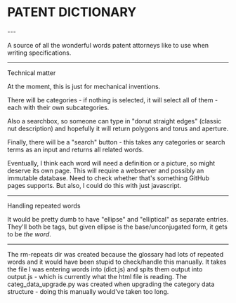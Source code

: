 
<h1>PATENT DICTIONARY	</h1>
---


A source of all the wonderful words patent attorneys like to use when writing specifications.




----

Technical matter


At the moment, this is just for mechanical inventions. 

There will be categories - if nothing is selected, it will select all of them - each with their own subcategories.

Also a searchbox, so someone can type in "donut straight edges" (classic nut description) and hopefully it will return polygons and torus and aperture.

Finally, there will be a "search" button - this takes any categories or search terms as an input and returns all related words.

Eventually, I think each word will need a definition or a picture, so might deserve its own page. This will require a webserver and possibly an immutable database. Need to check whether that's something GitHub pages supports. But also, I could do this with just javascript.

---


Handling repeated words

It would be pretty dumb to have "ellipse" and "elliptical" as separate entries. They'll both be tags, but given ellipse is the base/unconjugated form, it gets to be _the word_. 


---

The rm-repeats dir was created because the glossary had lots of repeated words and it would have been stupid to check/handle this manually. It takes the file I was entering words into (dict.js) and spits them output into output.js - which is currently what the html file is reading. 
The categ_data_upgrade.py was created when upgrading the category data structure - doing this manually would've taken too long. 
